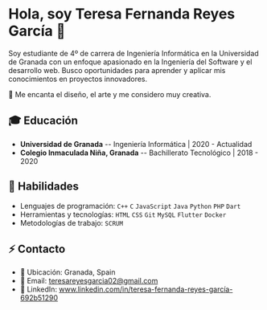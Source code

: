 
# Hola, soy Teresa Fernanda Reyes García 👋

Soy estudiante de 4º de carrera de Ingeniería Informática en la Universidad de Granada con un enfoque apasionado en la Ingeniería del Software y el desarrollo web. Busco oportunidades para aprender y aplicar mis conocimientos en proyectos innovadores. 

🔭 Me encanta el diseño, el arte y me considero muy creativa.

## 🎓 Educación

- **Universidad de Granada**  --  Ingeniería Informática | 2020 - Actualidad
- **Colegio Inmaculada Niña, Granada**  --  Bachillerato Tecnológico | 2018 - 2020

## 🌱 Habilidades

- Lenguajes de programación: `C++` `C` `JavaScript` `Java` `Python` `PHP` `Dart` 
- Herramientas y tecnologías: `HTML` `CSS` `Git` `MySQL` `Flutter` `Docker`
- Metodologías de trabajo: `SCRUM`

## ⚡ Contacto

- 📍 Ubicación: Granada, Spain
- 📧 Email: teresareyesgarcia02@gmail.com
- 🔗 LinkedIn: www.linkedin.com/in/teresa-fernanda-reyes-garcía-692b51290








